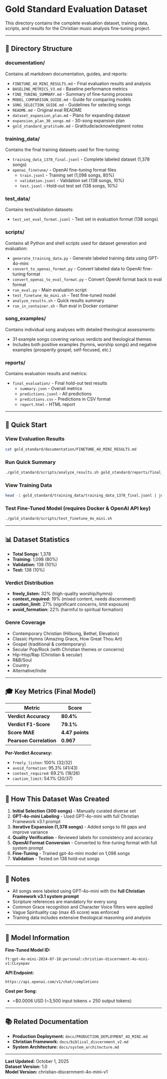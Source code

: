 # Gold Standard Evaluation Dataset

This directory contains the complete evaluation dataset, training data, scripts, and results for the Christian music analysis fine-tuning project.

---

## 📁 Directory Structure

### **documentation/**
Contains all markdown documentation, guides, and reports:
- `FINETUNE_4O_MINI_RESULTS.md` - Final evaluation results and analysis
- `BASELINE_METRICS_V3.md` - Baseline performance metrics
- `FINE_TUNING_SUMMARY.md` - Summary of fine-tuning process
- `MODEL_COMPARISON_GUIDE.md` - Guide for comparing models
- `SONG_SELECTION_GUIDE.md` - Guidelines for selecting songs
- `README.md` - Original eval README
- `dataset_expansion_plan.md` - Plans for expanding dataset
- `expansion_plan_30_songs.md` - 30-song expansion plan
- `gold_standard_gratitude.md` - Gratitude/acknowledgment notes

### **training_data/**
Contains the final training datasets used for fine-tuning:
- `training_data_1378_final.jsonl` - Complete labeled dataset (1,378 songs)
- `openai_finetune/` - OpenAI fine-tuning format files
  - `train.jsonl` - Training set (1,098 songs, 80%)
  - `validation.jsonl` - Validation set (138 songs, 10%)
  - `test.jsonl` - Hold-out test set (138 songs, 10%)

### **test_data/**
Contains test/validation datasets:
- `test_set_eval_format.jsonl` - Test set in evaluation format (138 songs)

### **scripts/**
Contains all Python and shell scripts used for dataset generation and evaluation:
- `generate_training_data.py` - Generate labeled training data using GPT-4o-mini
- `convert_to_openai_format.py` - Convert labeled data to OpenAI fine-tuning format
- `convert_openai_to_eval_format.py` - Convert OpenAI format back to eval format
- `run_eval.py` - Main evaluation script
- `test_finetune_4o_mini.sh` - Test fine-tuned model
- `analyze_results.sh` - Quick results summary
- `run_in_container.sh` - Run eval in Docker container

### **song_examples/**
Contains individual song analyses with detailed theological assessments:
- 31 example songs covering various verdicts and theological themes
- Includes both positive examples (hymns, worship songs) and negative examples (prosperity gospel, self-focused, etc.)

### **reports/**
Contains evaluation results and metrics:
- `final_evaluation/` - Final hold-out test results
  - `summary.json` - Overall metrics
  - `predictions.jsonl` - All predictions
  - `predictions.csv` - Predictions in CSV format
  - `report.html` - HTML report

---

## 🎯 Quick Start

### View Evaluation Results
```bash
cat gold_standard/documentation/FINETUNE_4O_MINI_RESULTS.md
```

### Run Quick Summary
```bash
./gold_standard/scripts/analyze_results.sh gold_standard/reports/final_evaluation
```

### View Training Data
```bash
head -1 gold_standard/training_data/training_data_1378_final.jsonl | jq .
```

### Test Fine-Tuned Model (requires Docker & OpenAI API key)
```bash
./gold_standard/scripts/test_finetune_4o_mini.sh
```

---

## 📊 Dataset Statistics

- **Total Songs:** 1,378
- **Training:** 1,098 (80%)
- **Validation:** 138 (10%)
- **Test:** 138 (10%)

### Verdict Distribution
- **freely_listen:** 32% (high-quality worship/hymns)
- **context_required:** 19% (mixed content, needs discernment)
- **caution_limit:** 27% (significant concerns, limit exposure)
- **avoid_formation:** 22% (harmful to spiritual formation)

### Genre Coverage
- Contemporary Christian (Hillsong, Bethel, Elevation)
- Classic Hymns (Amazing Grace, How Great Thou Art)
- Gospel (traditional & contemporary)
- Secular Pop/Rock (with Christian themes or concerns)
- Hip-Hop/Rap (Christian & secular)
- R&B/Soul
- Country
- Alternative/Indie

---

## 🎓 Key Metrics (Final Model)

| Metric | Score |
|--------|-------|
| **Verdict Accuracy** | **80.4%** |
| **Verdict F1-Score** | **79.1%** |
| **Score MAE** | **4.47 points** |
| **Pearson Correlation** | **0.967** |

**Per-Verdict Accuracy:**
- `freely_listen`: 100% (32/32)
- `avoid_formation`: 95.3% (41/43)
- `context_required`: 69.2% (18/26)
- `caution_limit`: 54.1% (20/37)

---

## 🔧 How This Dataset Was Created

1. **Initial Selection (300 songs)** - Manually curated diverse set
2. **GPT-4o-mini Labeling** - Used GPT-4o-mini with full Christian Framework v3.1 prompt
3. **Iterative Expansion (1,378 songs)** - Added songs to fill gaps and improve variance
4. **Quality Verification** - Reviewed labels for consistency and accuracy
5. **OpenAI Format Conversion** - Converted to fine-tuning format with full system prompt
6. **Fine-Tuning** - Trained gpt-4o-mini model on 1,098 songs
7. **Validation** - Tested on 138 hold-out songs

---

## 📝 Notes

- All songs were labeled using GPT-4o-mini with the **full Christian Framework v3.1 system prompt**
- Scripture references are mandatory for every song
- Common Grace recognition and Character Voice filters were applied
- Vague Spirituality cap (max 45 score) was enforced
- Training data includes extensive theological reasoning and analysis

---

## 🚀 Model Information

**Fine-Tuned Model ID:**
```
ft:gpt-4o-mini-2024-07-18:personal:christian-discernment-4o-mini-v1:CLxyepav
```

**API Endpoint:**
```
https://api.openai.com/v1/chat/completions
```

**Cost per Song:**
- ~$0.0006 USD (~3,500 input tokens + 250 output tokens)

---

## 📚 Related Documentation

- **Production Deployment:** `docs/PRODUCTION_DEPLOYMENT_4O_MINI.md`
- **Christian Framework:** `docs/biblical_discernment_v2.md`
- **System Architecture:** `docs/system_architecture.md`

---

**Last Updated:** October 1, 2025  
**Dataset Version:** 1.0  
**Model Version:** christian-discernment-4o-mini-v1


